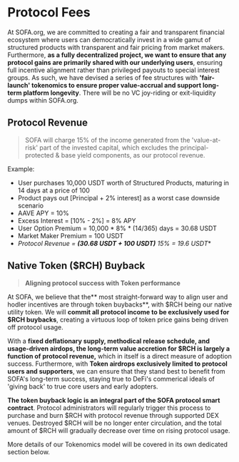 # Protocol Fees

At SOFA.org, we are committed to creating a fair and transparent financial ecosystem where users can democratically invest in a wide gamut of structured products with transparent and fair pricing from market makers.  Furthermore, **as a fully decentralized project, we want to ensure that any protocol gains are primarily shared with our underlying users**, ensuring full incentive alignment rather than privileged payouts to special interest groups.  As such, we have devised a series of fee structures with **'fair-launch' tokenomics to ensure proper value-accrual and support long-term platform longevity**.  There will be no VC joy-riding or exit-liquidity dumps within SOFA.org.

## Protocol Revenue

> SOFA will charge 15% of the income generated from the 'value-at-risk' part of the invested capital, which excludes the principal-protected & base yield components, as our protocol revenue.

Example:

- User purchases 10,000 USDT worth of Structured Products, maturing in 14 days at a price of 100
- Product pays out [Principal + 2% interest] as a worst case downside scenario
- AAVE APY = 10%
- Excess Interest = [10% - 2%] = 8% APY
- User Option Premium = 10,000 * 8% * (14/365) days = 30.68 USDT
- Market Maker Premium = 100 USDT
- **Protocol Revenue = ****(****30.68 USDT**** + ****100**** USDT)***** 15% = 19.6 USDT**

## Native Token ($RCH) Buyback

> **Aligning protocol success with Token performance**

At SOFA, we believe that the** most straight-forward way to align user and hodler incentives are through token buybacks**, with $RCH being our native utility token.  We will **commit all protocol income to be exclusively used for $RCH buybacks**, creating a virtuous loop of token price gains being driven off protocol usage.

With a **fixed deflationary supply, methodical release schedule, and usage-driven airdops, the long-term value accretion for $RCH is largely a function of protocol revenue,** which in itself is a direct measure of adoption success.  Furthermore, with **Token airdrops exclusively limited to protocol users and supporters**, we can ensure that they stand best to benefit from SOFA's long-term success, staying true to DeFi's commerical ideals of 'giving back' to true core users and early adopters.

**The token buyback logic is an integral part of the SOFA protocol smart contract**.  Protocol administrators will regularly trigger this process to purchase and burn $RCH with protocol revenue through supported DEX venues.  Destroyed $RCH will be no longer enter circulation, and the total amount of $RCH will gradually decrease over time on rising protocol usage.

More details of our Tokenomics model will be covered in its own dedicated section below.

